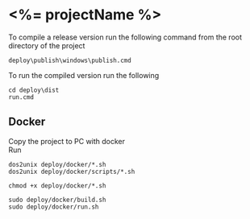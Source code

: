# <%= projectName %>
To compile a release version run the following command from the root directory of the project
```
deploy\publish\windows\publish.cmd
```
To run the compiled version run the following
```
cd deploy\dist
run.cmd
```

## Docker
Copy the project to PC with docker    
Run
```
dos2unix deploy/docker/*.sh
dos2unix deploy/docker/scripts/*.sh

chmod +x deploy/docker/*.sh

sudo deploy/docker/build.sh
sudo deploy/docker/run.sh
```

